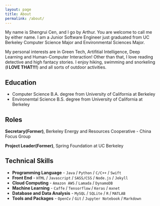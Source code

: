 ```yaml
---
layout: page
title: About
permalink: /about/
---
```


  My name is Shengrui Cen, and I go by Arthur. You are welcome to call me by either name. I am a Junior Software Engineer just graduated from UC Berkeley Computer Science Major and Environmental
  Sciences Major. 
  
  My personal interests are in Green Tech, Artifitial Intelligence, Deep Learning and
  Human-Computer Interaction! Other than that, I love reading detective and high fantacy stories. I enjoy
  hiking, swimming and snorkeling (**I LOVE THAT!!!**) and all sorts of outdoor activities.

## Education

* Computer Science B.A. degree from University of California at Berkeley
* Environemtal Science B.S. degree from University of California at Berkeley

## Roles

**Secretary(Former)**, Berkeley Energy and Resources Cooperative - China Focus Group

**Project Leader(Former)**, Spring Foundation at UC Berkeley

## Technical Skills

* **Programming Language** - `Java` / `Python` / `C/C++` / `Swift` 
* **Front End** - `HTML` / `Javascript` / `SASS/CSS` / `Node.js` / `Jekyll`
* **Cloud Computing** - `Amazon AWS` / `Lamada` / `DynamoDB`
* **Machine Learning** - `Caffe` / `Tensorflow` / `Keras` / `mxnet` 
* **Database and Data Analysis** - `MySQL` / `SQLite` / `R` / `MATLAB`
* **Tools and Packages** - `OpenCv` / `Git` / `Jupyter Notebook` / `Markdown` 

<!---
These are comment out
## Achievements


* [**This is my first achievement**](#) 
   
   Proin pellentesque malesuada mauris, quis aliquam augue vestibulum ac. Vestibulum ut feugiat nibh. Sed faucibus felis purus, sed convallis leo dictum vehicula.

***

* [**This is my second achievement**](#) 

    Proin pellentesque malesuada mauris, quis aliquam augue vestibulum ac. Vestibulum ut feugiat nibh. Sed faucibus felis purus, sed convallis leo dictum vehicula.

***

* [**This is my third achievement**](#) 

   Proin pellentesque malesuada mauris, quis aliquam augue vestibulum ac. Vestibulum ut feugiat nibh. Sed faucibus felis purus, sed convallis leo dictum vehicula

--->
